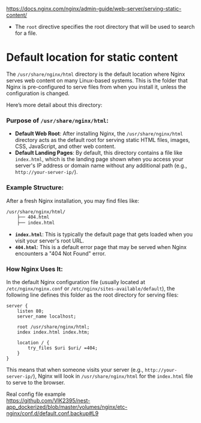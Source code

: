 https://docs.nginx.com/nginx/admin-guide/web-server/serving-static-content/

- The `root` directive specifies the root directory that will be used to search for a file.

# Default location for static content

The `/usr/share/nginx/html` directory is the default location where Nginx serves web content on many Linux-based systems. This is the folder that Nginx is pre-configured to serve files from when you install it, unless the configuration is changed.

Here’s more detail about this directory:

### Purpose of `/usr/share/nginx/html`:
- **Default Web Root**: After installing Nginx, the `/usr/share/nginx/html` directory acts as the default root for serving static HTML files, images, CSS, JavaScript, and other web content.
- **Default Landing Pages**: By default, this directory contains a file like `index.html`, which is the landing page shown when you access your server's IP address or domain name without any additional path (e.g., `http://your-server-ip/`).
  
### Example Structure:
After a fresh Nginx installation, you may find files like:

```bash
/usr/share/nginx/html/
    ├── 404.html
    ├── index.html
```

- **`index.html`**: This is typically the default page that gets loaded when you visit your server's root URL.
- **`404.html`**: This is a default error page that may be served when Nginx encounters a "404 Not Found" error.

### How Nginx Uses It:
In the default Nginx configuration file (usually located at `/etc/nginx/nginx.conf` or `/etc/nginx/sites-available/default`), the following line defines this folder as the root directory for serving files:

```nginx
server {
    listen 80;
    server_name localhost;

    root /usr/share/nginx/html;
    index index.html index.htm;

    location / {
        try_files $uri $uri/ =404;
    }
}
```

This means that when someone visits your server (e.g., `http://your-server-ip/`), Nginx will look in `/usr/share/nginx/html` for the `index.html` file to serve to the browser.

Real config file example\
https://github.com/VIK2395/nest-app_dockerized/blob/master/volumes/nginx/etc-nginx/conf.d/default.conf.backup#L9
